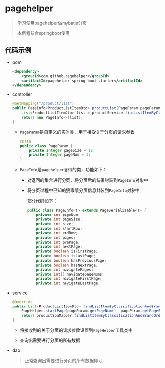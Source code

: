 # pagehelper
>  学习使用pagehelper做mybatis分页
>
> 本例程结合springboot使用

## 代码示例

+ pom

  ```xml
  <dependency>
      <groupId>com.github.pagehelper</groupId>
      <artifactId>pagehelper-spring-boot-starter</artifactId>
  </dependency>
  ```

+ controller

  ```java
  @GetMapping("/product/list")
  public PageInfo<ProductListItemDto> productList(PageParam pageParam, ProductListParamDto paramDto){
      List<ProductListItemDto> list = productService.findListItemByClassificationAndBrandOrderBySales(pageParam, paramDto);
      return new PageInfo<>(list);
  }
  ```

  + `PageParam`是自定义的实体类，用于接受关于分页的请求参数

    ```java
    @Data
    public class PageParam {
        private Integer pageSize = 12;
        private Integer pageNum = 1;
    }
    ```

  + `PageInfo`是`pagehelper`自带的类，功能如下：

    + 对返回的集合进行分页，将分页后的结果封装到`PageInfo`对象中

    + 将分页过程中已知的狠毒哦分页信息封装到`PageInfo`对象中

      部分代码如下：

      ```java
      public class PageInfo<T> extends PageSerializable<T> {
          private int pageNum;
          private int pageSize;
          private int size;
          private int startRow;
          private int endRow;
          private int pages;
          private int prePage;
          private int nextPage;
          private boolean isFirstPage;
          private boolean isLastPage;
          private boolean hasPreviousPage;
          private boolean hasNextPage;
          private int navigatePages;
          private int[] navigatepageNums;
          private int navigateFirstPage;
          private int navigateLastPage;
      ```

+ service

  ```java
  @Override
  public List<ProductListItemDto> findListItemByClassificationAndBrandOrderBySales(PageParam pageParam, ProductListParamDto paramDto) {
      PageHelper.startPage(pageParam.getPageNum(), pageParam.getPageSize());
      return productSpuMapper.findListItemByClassificationAndBrandOrderBySales(paramDto);
  }
  ```

  + 将接收到的关于分页的请求参数设置到`PageHelper`工具类中

  + 查询出需要进行分页的所有数据

+ dao

  > 正常查询出需要进行分页的所有数据即可

